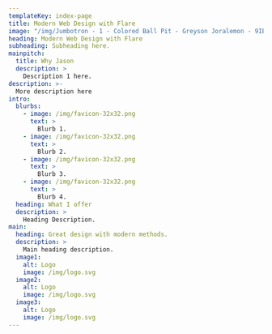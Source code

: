 ```yaml
---
templateKey: index-page
title: Modern Web Design with Flare
image: "/img/Jumbotron - 1 - Colored Ball Pit - Greyson Joralemon - 9IBqihqhuHc - Unsplash.jpg"
heading: Modern Web Design with Flare
subheading: Subheading here.
mainpitch:
  title: Why Jason
  description: >
    Description 1 here.
description: >-
  More description here
intro:
  blurbs:
    - image: /img/favicon-32x32.png
      text: >
        Blurb 1.
    - image: /img/favicon-32x32.png
      text: >
        Blurb 2.
    - image: /img/favicon-32x32.png
      text: >
        Blurb 3.
    - image: /img/favicon-32x32.png
      text: >
        Blurb 4.
  heading: What I offer
  description: >
    Heading Description.
main:
  heading: Great design with modern methods.
  description: >
    Main heading description.
  image1:
    alt: Logo
    image: /img/logo.svg
  image2:
    alt: Logo
    image: /img/logo.svg
  image3:
    alt: Logo
    image: /img/logo.svg
---
```

